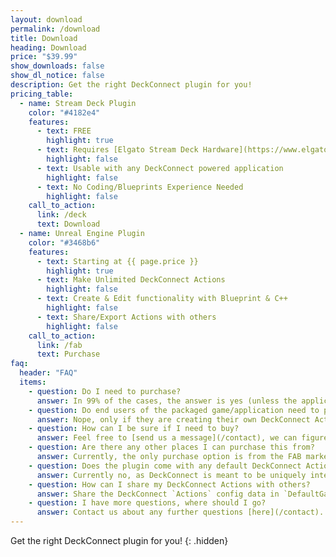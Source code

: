 ```yaml
---
layout: download
permalink: /download
title: Download
heading: Download
price: "$39.99"
show_downloads: false
show_dl_notice: false
description: Get the right DeckConnect plugin for you!
pricing_table:
  - name: Stream Deck Plugin
    color: "#4182e4"
    features:
      - text: FREE
        highlight: true
      - text: Requires [Elgato Stream Deck Hardware](https://www.elgato.com/us/en/s/welcome-to-stream-deck)
        highlight: false
      - text: Usable with any DeckConnect powered application
        highlight: false
      - text: No Coding/Blueprints Experience Needed
        highlight: false
    call_to_action:
      link: /deck
      text: Download
  - name: Unreal Engine Plugin
    color: "#3468b6"
    features:
      - text: Starting at {{ page.price }}
        highlight: true
      - text: Make Unlimited DeckConnect Actions
        highlight: false
      - text: Create & Edit functionality with Blueprint & C++
        highlight: false
      - text: Share/Export Actions with others
        highlight: false
    call_to_action:
      link: /fab
      text: Purchase
faq:
  header: "FAQ"
  items:
    - question: Do I need to purchase?
      answer: In 99% of the cases, the answer is yes (unless the application has a bulk distribution agreement with Editor support). 
    - question: Do end users of the packaged game/application need to purchase DeckConnect?
      answer: Nope, only if they are creating their own DeckConnect Actions.
    - question: How can I be sure if I need to buy?
      answer: Feel free to [send us a message](/contact), we can figure it out.
    - question: Are there any other places I can purchase this from?
      answer: Currently, the only purchase option is from the FAB marketplace. We might expand to other markets in the future.
    - question: Does the plugin come with any default DeckConnect Actions that can be used?
      answer: Currently no, as DeckConnect is meant to be uniquely integrated into an Unreal Application.
    - question: How can I share my DeckConnect Actions with others?
      answer: Share the DeckConnect `Actions` config data in `DefaultGame.ini` with anyone you want to use your Actions. Then just share your code/bp directly.
    - question: I have more questions, where should I go?
      answer: Contact us about any further questions [here](/contact).
---
```


Get the right DeckConnect plugin for you!
{: .hidden}

